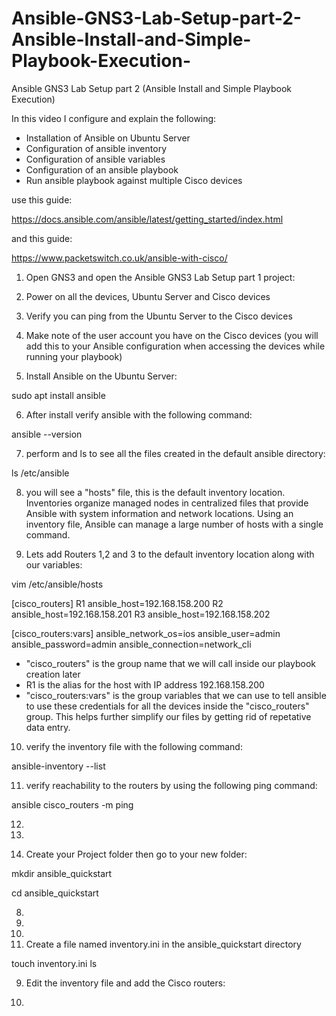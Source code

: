 # Ansible-GNS3-Lab-Setup-part-2-Ansible-Install-and-Simple-Playbook-Execution-
Ansible GNS3 Lab Setup part 2 (Ansible Install and Simple Playbook Execution)


In this video I configure and explain the following:

- Installation of Ansible on Ubuntu Server
- Configuration of ansible inventory
- Configuration of ansible variables
- Configuration of an ansible playbook
- Run ansible playbook against multiple Cisco devices
  
use this guide:

https://docs.ansible.com/ansible/latest/getting_started/index.html

and this guide:

https://www.packetswitch.co.uk/ansible-with-cisco/


1) Open GNS3 and open the Ansible GNS3 Lab Setup part 1 project:

2) Power on all the devices, Ubuntu Server and Cisco devices

3) Verify you can ping from the Ubuntu Server to the Cisco devices

4) Make note of the user account you have on the Cisco devices (you will add this to your Ansible configuration when accessing the devices while running your playbook)

5) Install Ansible on the Ubuntu Server:

sudo apt install ansible

6) After install verify ansible with the following command:

ansible --version

7) perform and ls to see all the files created in the default ansible directory:

ls /etc/ansible

8) you will see a "hosts" file, this is the default inventory location. Inventories organize managed nodes in centralized files that provide Ansible with system information and network locations. Using an inventory file, Ansible can manage a large number of hosts with a single command.

9) Lets add Routers 1,2 and 3 to the default inventory location along with our variables:

vim /etc/ansible/hosts

[cisco_routers]
R1 ansible_host=192.168.158.200
R2 ansible_host=192.168.158.201
R3 ansible_host=192.168.158.202

[cisco_routers:vars]
ansible_network_os=ios
ansible_user=admin
ansible_password=admin
ansible_connection=network_cli

- "cisco_routers" is the group name that we will call inside our playbook creation later
- R1 is the alias for the host with IP address 192.168.158.200
- "cisco_routers:vars" is the group variables that we can use to tell ansible to use these credentials for all the devices inside the "cisco_routers" group. This helps further simplify our files by getting rid of repetative data entry.

10) verify the inventory file with the following command:

ansible-inventory --list

11) verify reachability to the routers by using the following ping command:

ansible cisco_routers -m ping

12) 









10)
11) Create your Project folder then go to your new folder:

mkdir ansible_quickstart

cd ansible_quickstart

8) 
9)
10)
11) Create a file named inventory.ini in the ansible_quickstart directory

touch inventory.ini
ls 

9) Edit the inventory file and add the Cisco routers:



10) 


